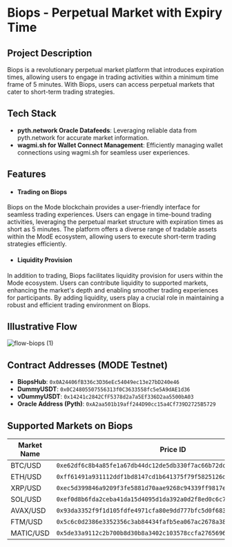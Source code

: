 # Biops - Perpetual Market with Expiry Time

## Project Description
Biops is a revolutionary perpetual market platform that introduces expiration times, allowing users to engage in trading activities within a minimum time frame of 5 minutes. With Biops, users can access perpetual markets that cater to short-term trading strategies.

## Tech Stack
- **pyth.network Oracle Datafeeds**: Leveraging reliable data from pyth.network for accurate market information.
- **wagmi.sh for Wallet Connect Management**: Efficiently managing wallet connections using wagmi.sh for seamless user experiences.

## Features

- #### Trading on Biops
Biops on the Mode blockchain provides a user-friendly interface for seamless trading experiences. Users can engage in time-bound trading activities, leveraging the perpetual market structure with expiration times as short as 5 minutes. The platform offers a diverse range of tradable assets within the ModE ecosystem, allowing users to execute short-term trading strategies efficiently.

- #### Liquidity Provision
In addition to trading, Biops facilitates liquidity provision for users within the Mode ecosystem. Users can contribute liquidity to supported markets, enhancing the market's depth and enabling smoother trading experiences for participants. By adding liquidity, users play a crucial role in maintaining a robust and efficient trading environment on Biops.


## Illustrative Flow

![flow-biops (1)](https://github.com/akbaridria/biops/assets/26589426/38295de7-92ee-46c7-8054-e662b78f0add)


## Contract Addresses (MODE Testnet)
- **BiopsHub**: `0x0A24406fB336c3D36eEc54049ec13e27bD240e46`
- **DummyUSDT**: `0x0C24805507556313f0C3633558fc5e5A9dAE1d36`
- **vDummyUSDT**: `0x14241c2842CfF5378d2a7a5Ef336D2aa5500bA03`
- **Oracle Address (Pyth)**: `0xA2aa501b19aff244D90cc15a4Cf739D2725B5729`

## Supported Markets on Biops

| Market Name    | Price ID               | 
|----------------|---------------------------------------------------|
| BTC/USD        | `0xe62df6c8b4a85fe1a67db44dc12de5db330f7ac66b72dc658afedf0f4a415b43`   |
| ETH/USD       | `0xff61491a931112ddf1bd8147cd1b641375f79f5825126d665480874634fd0ace`   | 
| XRP/USD     | `0xec5d399846a9209f3fe5881d70aae9268c94339ff9817e8d18ff19fa05eea1c8`   | 
| SOL/USD     | `0xef0d8b6fda2ceba41da15d4095d1da392a0d2f8ed0c6c7bc0f4cfac8c280b56d`   | 
| AVAX/USD     | `0x93da3352f9f1d105fdfe4971cfa80e9dd777bfc5d0f683ebb6e1294b92137bb7`  | 
| FTM/USD     | `0x5c6c0d2386e3352356c3ab84434fafb5ea067ac2678a38a338c4a69ddc4bdb0c`   | 
| MATIC/USD     | `0x5de33a9112c2b700b8d30b8a3402c103578ccfa2765696471cc672bd5cf6ac52`   | 

